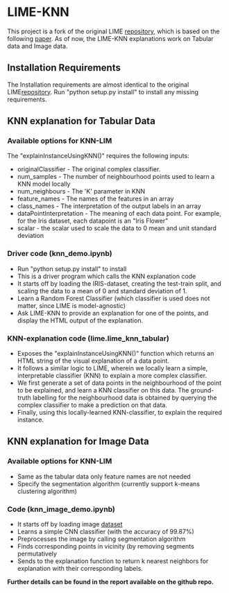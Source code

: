 # LIME-KNN

This project is a fork of the original LIME [repository](https://github.com/marcotcr/lime), which is based on the following [paper](https://arxiv.org/abs/1602.04938).
As of now, the LIME-KNN explanations work on Tabular data and Image data.

## Installation Requirements

The Installation requirements are almost identical to the original LIME[repository](https://github.com/marcotcr/lime).
Run "python setup.py install" to install any missing requirements.

## KNN explanation for Tabular Data

### Available options for KNN-LIM 
The "explainInstanceUsingKNN()" requires the following inputs:
* originalClassifier - The original complex classifier. 
* num\_samples - The number of neighbourhood points used to learn a KNN model locally
* num\_neighbours - The 'K' parameter in KNN
* feature\_names - The names of the features in an array
* class\_names - The interpretation of the output labels in an array
* dataPointInterpretation - The meaning of each data point. For example, for the Iris dataset, each datapoint is an "Iris Flower"
* scalar - the scalar used to scale the data to 0 mean and unit standard deviation

### Driver code (knn\_demo.ipynb)
* Run "python setup.py install" to install 
*  This is a driver program which calls the KNN explanation code
* It starts off by loading the IRIS-dataset, creating the test-train split, and scaling the data to a mean of 0 and standard deviation of 1.
* Learn a Random Forest Classifier (which classifier is used does not matter, since LIME is model-agnostic)
* Ask LIME-KNN to provide an explanation for one of the points, and display the HTML output of the explanation.
	
### KNN-explanation code (lime.lime\_knn\_tabular)
* Exposes the "explainInstanceUsingKNN()" function which returns an HTML string of the visual explanation of a data point.
* It follows a similar logic to LIME, wherein we locally learn a simple, interpretable classifier (KNN) to explain a more complex classifier.
* We first generate a set of data points in the neighbourhood of the point to be explained, and learn a KNN classifier on this data. The ground-truth labelling for the neighbourhood data is obtained by querying the complex classifier to make a prediction on that data.
* Finally, using this locally-learned KNN-classifier, to explain the required instance. 	
		

## KNN explanation for Image Data
	
### Available options for KNN-LIM
* Same as the tabular data only feature names are not needed
* Specify the segmentation algorithm (currently support k-means clustering algorithm)
		
### Code (knn\_image\_demo.ipynb)
* It starts off by loading image [dataset](https://drive.google.com/drive/folders/1XaFM8BJFligrqeQdE-_5Id0V_SubJAZe?usp=sharing)
* Learns a simple CNN classifier (with the accuracy of 99.87%)
* Preprocesses the image by calling segmentation algorithm
* Finds corresponding points in vicinity (by removing segments permutatively
* Sends to the explanation function to return k nearest neighbors for explanation with their corresponding labels.

**Further details can be found in the report available on the github repo.**
